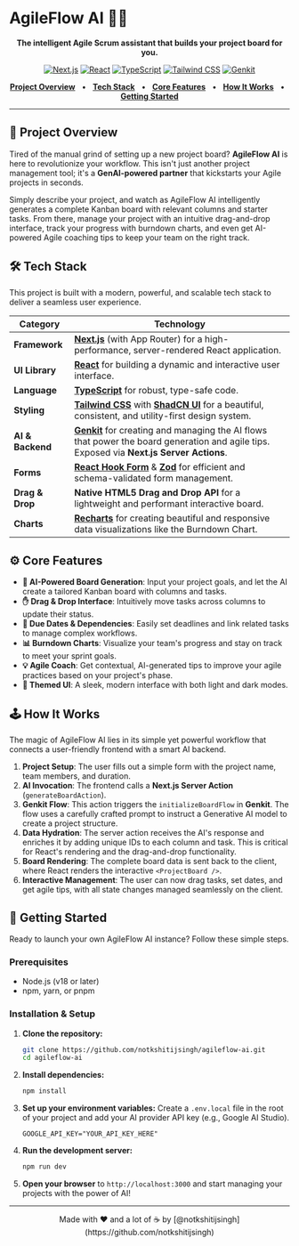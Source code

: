 # AgileFlow AI 🤖✨

<p align="center">
  <strong>The intelligent Agile Scrum assistant that builds your project board for you.</strong>
</p>

<p align="center">
  <a href="https://nextjs.org" target="_blank" rel="noopener noreferrer"><img src="https://img.shields.io/badge/Next.js-000000?style=for-the-badge&logo=nextdotjs&logoColor=white" alt="Next.js"></a>
  <a href="https://react.dev" target="_blank" rel="noopener noreferrer"><img src="https://img.shields.io/badge/React-20232A?style=for-the-badge&logo=react&logoColor=61DAFB" alt="React"></a>
  <a href="https://www.typescriptlang.org/" target="_blank" rel="noopener noreferrer"><img src="https://img.shields.io/badge/TypeScript-007ACC?style=for-the-badge&logo=typescript&logoColor=white" alt="TypeScript"></a>
  <a href="https://tailwindcss.com/" target="_blank" rel="noopener noreferrer"><img src="https://img.shields.io/badge/Tailwind_CSS-38B2AC?style=for-the-badge&logo=tailwind-css&logoColor=white" alt="Tailwind CSS"></a>
  <a href="https://firebase.google.com/docs/genkit" target="_blank" rel="noopener noreferrer"><img src="https://img.shields.io/badge/Genkit-F2B800?style=for-the-badge&logo=google-cloud&logoColor=white" alt="Genkit"></a>
</p>

<p align="center">
  <a href="#-project-overview"><strong>Project Overview</strong></a> &nbsp;&nbsp;&bull;&nbsp;&nbsp;
  <a href="#-tech-stack"><strong>Tech Stack</strong></a> &nbsp;&nbsp;&bull;&nbsp;&nbsp;
  <a href="#-core-features"><strong>Core Features</strong></a> &nbsp;&nbsp;&bull;&nbsp;&nbsp;
  <a href="#-how-it-works"><strong>How It Works</strong></a> &nbsp;&nbsp;&bull;&nbsp;&nbsp;
  <a href="#-getting-started"><strong>Getting Started</strong></a>
</p>

---

## 🚀 Project Overview

Tired of the manual grind of setting up a new project board? **AgileFlow AI** is here to revolutionize your workflow. This isn't just another project management tool; it's a **GenAI-powered partner** that kickstarts your Agile projects in seconds.

Simply describe your project, and watch as AgileFlow AI intelligently generates a complete Kanban board with relevant columns and starter tasks. From there, manage your project with an intuitive drag-and-drop interface, track your progress with burndown charts, and even get AI-powered Agile coaching tips to keep your team on the right track.

## 🛠️ Tech Stack

This project is built with a modern, powerful, and scalable tech stack to deliver a seamless user experience.

| Category          | Technology                                                                                                                                                                                            |
| ----------------- | ----------------------------------------------------------------------------------------------------------------------------------------------------------------------------------------------------- |
| **Framework** | [**Next.js**](https://nextjs.org/) (with App Router) for a high-performance, server-rendered React application.                                                                                         |
| **UI Library** | [**React**](https://react.dev/) for building a dynamic and interactive user interface.                                                                                                                  |
| **Language** | [**TypeScript**](https://www.typescriptlang.org/) for robust, type-safe code.                                                                                                                           |
| **Styling** | [**Tailwind CSS**](https://tailwindcss.com/) with [**ShadCN UI**](https://ui.shadcn.com/) for a beautiful, consistent, and utility-first design system.                                                    |
| **AI & Backend** | [**Genkit**](https://firebase.google.com/docs/genkit) for creating and managing the AI flows that power the board generation and agile tips. Exposed via **Next.js Server Actions**.                     |
| **Forms** | [**React Hook Form**](https://react-hook-form.com/) & [**Zod**](https://zod.dev/) for efficient and schema-validated form management.                                                                      |
| **Drag & Drop** | **Native HTML5 Drag and Drop API** for a lightweight and performant interactive board.                                                                                                                |
| **Charts** | [**Recharts**](https://recharts.org/) for creating beautiful and responsive data visualizations like the Burndown Chart.                                                                                |

## ⚙️ Core Features

- **🧠 AI-Powered Board Generation**: Input your project goals, and let the AI create a tailored Kanban board with columns and tasks.
- **✋ Drag & Drop Interface**: Intuitively move tasks across columns to update their status.
- **📅 Due Dates & Dependencies**: Easily set deadlines and link related tasks to manage complex workflows.
- **📊 Burndown Charts**: Visualize your team's progress and stay on track to meet your sprint goals.
- **💡 Agile Coach**: Get contextual, AI-generated tips to improve your agile practices based on your project's phase.
- **🎨 Themed UI**: A sleek, modern interface with both light and dark modes.

## 🕹️ How It Works

The magic of AgileFlow AI lies in its simple yet powerful workflow that connects a user-friendly frontend with a smart AI backend.

1.  **Project Setup**: The user fills out a simple form with the project name, team members, and duration.
2.  **AI Invocation**: The frontend calls a **Next.js Server Action** (`generateBoardAction`).
3.  **Genkit Flow**: This action triggers the `initializeBoardFlow` in **Genkit**. The flow uses a carefully crafted prompt to instruct a Generative AI model to create a project structure.
4.  **Data Hydration**: The server action receives the AI's response and enriches it by adding unique IDs to each column and task. This is critical for React's rendering and the drag-and-drop functionality.
5.  **Board Rendering**: The complete board data is sent back to the client, where React renders the interactive `<ProjectBoard />`.
6.  **Interactive Management**: The user can now drag tasks, set dates, and get agile tips, with all state changes managed seamlessly on the client.

## 🚀 Getting Started

Ready to launch your own AgileFlow AI instance? Follow these simple steps.

### Prerequisites

- Node.js (v18 or later)
- npm, yarn, or pnpm

### Installation & Setup

1.  **Clone the repository:**
    ```bash
    git clone https://github.com/notkshitijsingh/agileflow-ai.git
    cd agileflow-ai
    ```

2.  **Install dependencies:**
    ```bash
    npm install
    ```

3.  **Set up your environment variables:**
    Create a `.env.local` file in the root of your project and add your AI provider API key (e.g., Google AI Studio).
    ```
    GOOGLE_API_KEY="YOUR_API_KEY_HERE"
    ```

4.  **Run the development server:**
    ```bash
    npm run dev
    ```

5.  **Open your browser** to `http://localhost:3000` and start managing your projects with the power of AI!

---

<p align="center">
  Made with ❤️ and a lot of ☕ by [@notkshitijsingh](https://github.com/notkshitijsingh)
</p>
